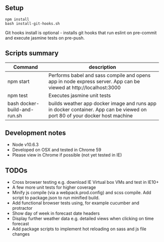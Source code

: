 ## Setup
```
npm install
bash install-git-hooks.sh
```
Git hooks install is optional - installs git hooks that run eslint on pre-commit and execute jasmine tests on pre-push.

## Scripts summary
Command | description
------- | -----------
npm start | Performs babel and sass compile and opens app in node express server. App can be viewed at http://localhost:3000
npm test | Executes jasmine unit tests
bash docker-build-and-run.sh | builds weather app docker image and runs app in docker container. App can be viewed on port 80 of your docker host machine

## Development notes
* Node v10.6.3
* Developed on OSX and tested in Chrome 59
* Please view in Chrome if possible (not yet tested in IE)

## TODOs

* Cross browser testing e.g. download IE Virtual box VMs and test in IE10+
* A few more unit tests for higher coverage
* Minify js compile (via a webpack.prod.config) and scss compile. Add script to package.json to run minified build.
* Add functional browser tests using, for example cucumber and protractor
* Show day of week in forecast date headers
* Display further weather data e.g. detailed views when clicking on time forecast
* Add package scripts to implement hot reloading on sass and js file changes

